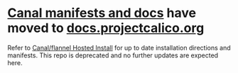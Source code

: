 # [Canal manifests and docs](https://docs.projectcalico.org/latest/getting-started/kubernetes/installation/flannel) have moved to [docs.projectcalico.org](https://docs.projectcalico.org/)

Refer to [Canal/flannel Hosted Install](https://docs.projectcalico.org/latest/getting-started/kubernetes/installation/flannel)
for up to date installation directions and manifests.
This repo is deprecated and no further updates are expected here.
